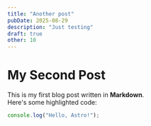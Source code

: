 ```yaml
---
title: "Another post"
pubDate: 2025-08-29
description: "Just testing"
draft: true
other: 10
---
```


# My Second Post

This is my first blog post written in **Markdown**.  
Here's some highlighted code:

```js
console.log("Hello, Astro!");
```